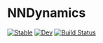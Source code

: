# NNDynamics

[![Stable](https://img.shields.io/badge/docs-stable-blue.svg)](https://SvenDuve.github.io/NNDynamics.jl/stable/)
[![Dev](https://img.shields.io/badge/docs-dev-blue.svg)](https://SvenDuve.github.io/NNDynamics.jl/dev/)
[![Build Status](https://github.com/SvenDuve/NNDynamics.jl/actions/workflows/CI.yml/badge.svg?branch=main)](https://github.com/SvenDuve/NNDynamics.jl/actions/workflows/CI.yml?query=branch%3Amain)

